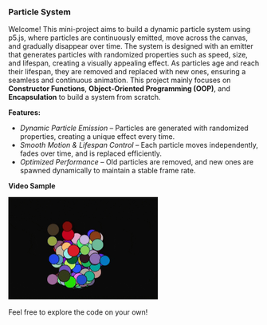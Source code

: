 ### Particle System

Welcome! This mini-project aims to build a dynamic particle system using p5.js, where particles are continuously emitted, move across the canvas, and gradually disappear over time. The system is designed with an emitter that generates particles with randomized properties such as speed, size, and lifespan, creating a visually appealing effect. As particles age and reach their lifespan, they are removed and replaced with new ones, ensuring a seamless and continuous animation. This project mainly focuses on **Constructor Functions**, **Object-Oriented Programming (OOP)**, and **Encapsulation** to build a system from scratch.

**Features:**

- _Dynamic Particle Emission_ – Particles are generated with randomized properties, creating a unique effect every time.
- _Smooth Motion & Lifespan Control_ – Each particle moves independently, fades over time, and is replaced efficiently.
- _Optimized Performance_ – Old particles are removed, and new ones are spawned dynamically to maintain a stable frame rate.

**Video Sample**

<img src='https://github.com/Kiana-Jafari/Particle-System/blob/main/ParticleSystem.gif' width='300'></img>

Feel free to explore the code on your own!

